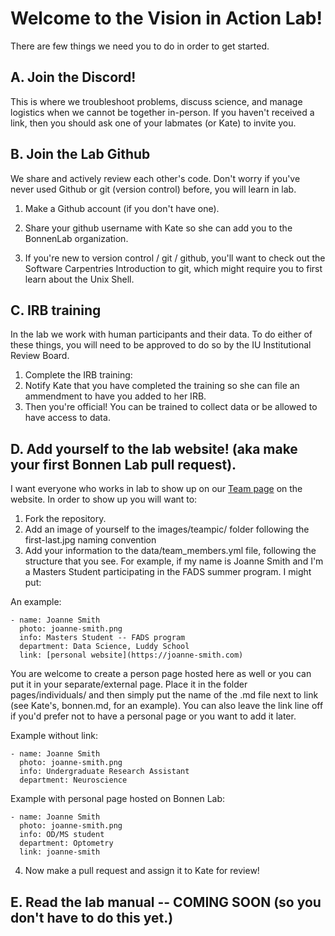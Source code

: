 # Welcome to the Vision in Action Lab!

There are few things we need you to do in order to get started.

## A. Join the Discord!  
This is where we troubleshoot problems, discuss science, and manage logistics when we cannot be together in-person.  If you haven't received a link, then you should ask one of your labmates (or Kate) to invite you.

## B. Join the Lab Github 
We share and actively review each other's code.  Don't worry if you've never used Github or git (version control) before, you will learn in lab.
1. Make a Github account (if you don't have one).
2. Share your github username with Kate so she can add you to the BonnenLab organization.

3. If you're new to version control / git / github, you'll want to check out the Software Carpentries Introduction to git, which might require you to first learn about the Unix Shell.

## C. IRB training
In the lab we work with human participants and their data.  To do either of these things, you will need to be approved to do so by the IU Institutional Review Board.

1. Complete the IRB training: 
2. Notify Kate that you have completed the training so she can file an ammendment to have you added to her IRB.
3. Then you're official!  You can be trained to collect data or be allowed to have access to data.

## D. Add yourself to the lab website!  (aka make your first Bonnen Lab pull request).
I want everyone who works in lab to show up on our [Team page](https://bonnenlab.github.io/people/) on the website.  In order to show up you will want to:
1. Fork the repository. 
2. Add an image of yourself to the images/teampic/ folder following the first-last.jpg naming convention
3. Add your information to the data/team_members.yml file, following the structure that you see.  For example, if my name is Joanne Smith and I'm a Masters Student participating in the FADS summer program. I might put:

An example:

    - name: Joanne Smith
      photo: joanne-smith.png
      info: Masters Student -- FADS program
      department: Data Science, Luddy School
      link: [personal website](https://joanne-smith.com)
  
 You are welcome to create a person page hosted here as well or you can put it in your separate/external page. Place it in the folder pages/individuals/ and then simply put the name of the .md file next to link (see Kate's, bonnen.md, for an example).  You can also leave the link line off if you'd prefer not to have a personal page or you want to add it later.
 
Example without link:

    - name: Joanne Smith
      photo: joanne-smith.png
      info: Undergraduate Research Assistant
      department: Neuroscience
  
Example with personal page hosted on Bonnen Lab:

    - name: Joanne Smith
      photo: joanne-smith.png
      info: OD/MS student
      department: Optometry
      link: joanne-smith
      
4. Now make a pull request and assign it to Kate for review!


## E. Read the lab manual -- COMING SOON (so you don't have to do this yet.)
